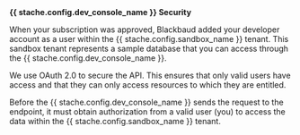 <div class="row">
<div class="col-md-12" style="text-align: left;">
<div class="modal fade" role="dialog" id="consolesecurity" tab-index="-1" aria-labelledby="MyModalLabel">
  <div class="modal-dialog" role="document">
    <div class="modal-content">
    <div class="modal-header"><strong>{{ stache.config.dev_console_name }} Security</strong></div>
     <div class="modal-body">
<p>When your subscription was approved, Blackbaud added your developer account as a user within the {{ stache.config.sandbox_name }} tenant. This sandbox tenant represents a sample database that you can access through the {{ stache.config.dev_console_name }}.</p>
<p>We use OAuth 2.0 to secure the API. This ensures that only valid users have access and that they can only access resources to which they are entitled.</p>

<p>Before the {{ stache.config.dev_console_name }} sends the request to the endpoint, it must obtain authorization from a valid user (you) to access the data within the {{ stache.config.sandbox_name }} tenant.</p>
</div></div></div></div>

</div></div>
